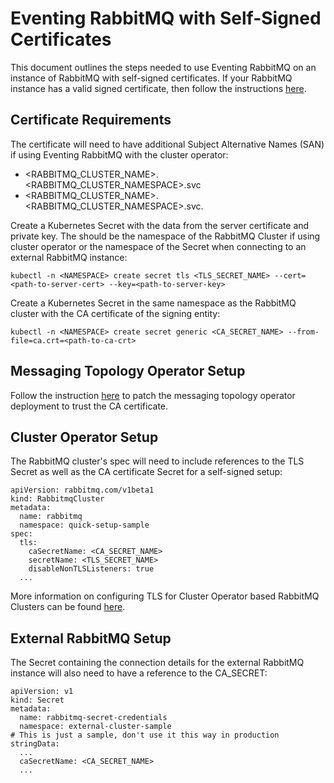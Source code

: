 # Eventing RabbitMQ with Self-Signed Certificates

This document outlines the steps needed to use Eventing RabbitMQ on an instance of RabbitMQ with self-signed certificates. If your RabbitMQ instance has a valid signed certificate, then follow the instructions [here](../../samples/rabbitmq-mtls/).

## Certificate Requirements

The certificate will need to have additional Subject Alternative Names (SAN) if using Eventing RabbitMQ with the cluster operator:

- <RABBITMQ_CLUSTER_NAME>.<RABBITMQ_CLUSTER_NAMESPACE>.svc
- <RABBITMQ_CLUSTER_NAME>.<RABBITMQ_CLUSTER_NAMESPACE>.svc.<Kubernetes Cluster Domain>

Create a Kubernetes Secret with the data from the server certificate and private key. The <NAMESPACE> should be the namespace of the RabbitMQ Cluster if using cluster operator or the namespace of the Secret when connecting to an external RabbitMQ instance:
```
kubectl -n <NAMESPACE> create secret tls <TLS_SECRET_NAME> --cert=<path-to-server-cert> --key=<path-to-server-key>
```

Create a Kubernetes Secret in the same namespace as the RabbitMQ cluster with the CA certificate of the signing entity:
```
kubectl -n <NAMESPACE> create secret generic <CA_SECRET_NAME> --from-file=ca.crt=<path-to-ca-crt>
```

## Messaging Topology Operator Setup

Follow the instruction [here](https://www.rabbitmq.com/kubernetes/operator/tls-topology-operator.html) to patch the messaging topology operator deployment to trust the CA certificate.

## Cluster Operator Setup

The RabbitMQ cluster's spec will need to include references to the TLS Secret as well as the CA certificate Secret for a self-signed setup:
```
apiVersion: rabbitmq.com/v1beta1
kind: RabbitmqCluster
metadata:
  name: rabbitmq
  namespace: quick-setup-sample
spec:
  tls:
    caSecretName: <CA_SECRET_NAME>
    secretName: <TLS_SECRET_NAME>
    disableNonTLSListeners: true
  ...
```

More information on configuring TLS for Cluster Operator based RabbitMQ Clusters can be found [here](https://www.rabbitmq.com/kubernetes/operator/using-operator.html#tls).

## External RabbitMQ Setup

The Secret containing the connection details for the external RabbitMQ instance will also need to have a reference to the CA_SECRET:

```
apiVersion: v1
kind: Secret
metadata:
  name: rabbitmq-secret-credentials
  namespace: external-cluster-sample
# This is just a sample, don't use it this way in production
stringData:
  ...
  caSecretName: <CA_SECRET_NAME>
  ...
```
